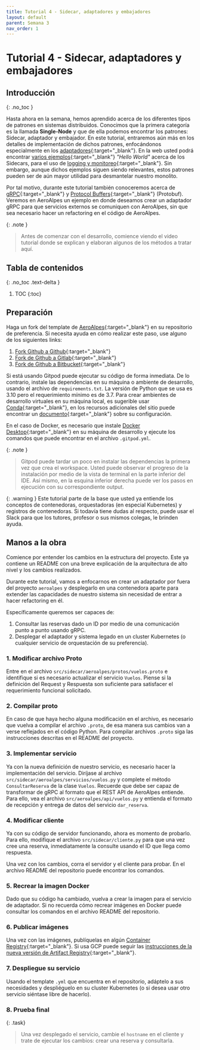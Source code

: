 ```yaml
---
title: Tutorial 4 - Sidecar, adaptadores y embajadores
layout: default
parent: Semana 3
nav_order: 1
---
```


# Tutorial 4 - Sidecar, adaptadores y embajadores

## Introducción
{: .no_toc }

Hasta ahora en la semana, hemos aprendido acerca de los diferentes tipos de patrones en sistemas distribuidos. Conocimos que la primera categoría es la llamada **Single-Node** y que de ella podemos encontrar los patrones: Sidecar, adaptador y embajador. En este tutorial, entraremos aún más en los detalles de implementación de dichos patrones, enfocándonos especialmente en los [adaptadores](https://learning.oreilly.com/library/view/kubernetes-patterns-2nd/9781098131678/ch08.html){:target="_blank"}. En la web usted podrá encontrar [varios ejemplos](https://kubernetes.io/blog/2015/06/the-distributed-system-toolkit-patterns){:target="_blank"} *"Hello World"* acerca de los Sidecars, para el uso de [logging y monitoreo](https://sensu.io/resources/whitepaper/whitepaper-monitoring-kubernetes-the-sidecar-pattern){:target="_blank"}. Sin embargo, aunque dichos ejemplos siguen siendo relevantes, estos patrones pueden ser de aún mayor utilidad para desmantelar nuestro monolito. 

Por tal motivo, durante este tutorial también conoceremos acerca de [gRPC](https://grpc.io/){:target="_blank"} y [Protocol Buffers](https://developers.google.com/protocol-buffers/docs/proto3?hl=es-419){:target="_blank"} (Protobuf). Veremos en AeroAlpes un ejemplo en donde deseamos crear un adaptador gRPC para que servicios externos se comuniquen con AeroAlpes, sin que sea necesario hacer un refactoring en el código de AeroAlpes.

{: .note }
> Antes de comenzar con el desarrollo, comience viendo el video tutorial donde se explican y elaboran algunos de los métodos a tratar aquí.


## Tabla de contenidos
{: .no_toc .text-delta }

1. TOC
{:toc}


## Preparación

Haga un fork del template de [AeroAlpes](https://github.com/MISW4406/tutorial-4-sidecar){:target="_blank"} en su repositorio de preferencia. Si necesita ayuda en cómo realizar este paso, use alguno de los siguientes links:

1. [Fork Github a Github](https://docs.github.com/en/get-started/quickstart/fork-a-repo){:target="_blank"}
2. [Fork de Github a Gitlab](https://stackoverflow.com/questions/50973048/forking-git-repository-from-github-to-gitlab){:target="_blank"}
3. [Fork de Github a Bitbucket](https://stackoverflow.com/questions/8137997/forking-from-github-to-bitbucket){:target="_blank"}

Si está usando Gitpod puede ejecutar su código de forma inmediata. De lo contrario, instale las dependencias en su máquina o ambiente de desarrollo, usando el archivo de `requirements.txt`. La versión de Python que se usa es 3.10 pero el requerimiento mínimo es de 3.7. Para crear ambientes de desarrollo virtuales en su máquina local, es sugerible usar [Conda](https://docs.conda.io/en/latest/){:target="_blank"}, en los recursos adicionales del sitio puede encontrar un [documento](/docs/recursos_adicionales/conda){:target="_blank"} sobre su configuración.

En el caso de Docker, es necesario que instale [Docker Desktop](https://www.docker.com/products/docker-desktop/){:target="_blank"} en su máquina de desarrollo y ejecute los comandos que puede encontrar en el archivo `.gitpod.yml`.

{: .note }
> Gitpod puede tardar un poco en instalar las dependencias la primera vez que crea el workspace. Usted puede observar el progreso de la instalación por medio de la vista de terminal en la parte inferior del IDE. Así mismo, en la esquina inferior derecha puede ver los pasos en ejecución con su correspondiente output.

{: .warning }
Este tutorial parte de la base que usted ya entiende los conceptos de contenedoras, orquestadoras (en especial Kubernetes) y registros de contenedoras. Si todavía tiene dudas al respecto, puede usar el Slack para que los tutores, profesor o sus mismos colegas, le brinden ayuda.

## Manos a la obra

Comience por entender los cambios en la estructura del proyecto. Este ya contiene un README con una breve explicación de la arquitectura de alto nivel y los cambios realizados. 

Durante este tutorial, vamos a enfocarnos en crear un adaptador por fuera del proyecto `aeroalpes` y desplegarlo en una contenedora aparte para extender las capacidades de nuestro sistema sin necesidad de entrar a hacer refactoring en él.

Específicamente queremos ser capaces de:

1. Consultar las reservas dado un ID por medio de una comunicación punto a punto usando gRPC.
2. Desplegar el adaptador y sistema legado en un cluster Kubernetes (o cualquier servicio de orquestación de su preferencia).

### 1. Modificar archivo Proto

Entre en el archivo `src/sidecar/aeroalpes/protos/vuelos.proto` e identifique si es necesario actualizar el servicio `Vuelos`. Piense si la definición del Request y Respuesta son suficiente para satisfacer el requerimiento funcional solicitado. 

### 2. Compilar proto

En caso de que haya hecho alguna modificación en el archivo, es necesario que vuelva a compilar el archivo `.proto`, de esa manera sus cambios van a verse reflejados en el código Python. Para compilar archivos `.proto` siga las instrucciones descritas en el README del proyecto.

### 3. Implementar servicio

Ya con la nueva definición de nuestro servicio, es necesario hacer la implementación del servicio. Diríjase al archivo `src/sidecar/aeroalpes/servicios/vuelos.py` y complete el método `ConsultarReserva` de la clase `Vuelos`. Recuerde que debe ser capaz de transformar de gRPC al formato que el REST API de AeroAlpes entiende. Para ello, vea el archivo `src/aeroalpes/api/vuelos.py` y entienda el formato de recepción y entrega de datos del servicio `dar_reserva`.

### 4. Modificar cliente

Ya con su código de servidor funcionando, ahora es momento de probarlo. Para ello, modifique el archivo `src/sidecar/cliente.py` para que una vez cree una reserva, inmediatamente la consulte usando el ID que llega como respuesta. 

Una vez con los cambios, corra el servidor y el cliente para probar. En el archivo README del repositorio puede encontrar los comandos.

### 5. Recrear la imagen Docker

Dado que su código ha cambiado, vuelva a crear la imagen para el servicio de adaptador. Si no recuerda cómo recrear imágenes en Docker puede consultar los comandos en el archivo README del repositorio.

### 6. Publicar imágenes

Una vez con las imágenes, publíquelas en algún [Container Registry](https://www.redhat.com/en/topics/cloud-native-apps/what-is-a-container-registry){:target="_blank"}. Si usa GCP puede seguir las [instrucciones de la nueva versión de Artifact Registry](https://cloud.google.com/artifact-registry/docs/docker/pushing-and-pulling){:target="_blank"}.

### 7. Despliegue su servicio

Usando el template `.yml` que encuentra en el repositorio, adáptelo a sus necesidades y despliéguelo en su cluster Kubernetes (o si desea usar otro servicio siéntase libre de hacerlo). 

### 8. Prueba final

{: .task}
> Una vez desplegado el servicio, cambie el `hostname` en el cliente y trate de ejecutar los cambios: crear una reserva y consultarla.
